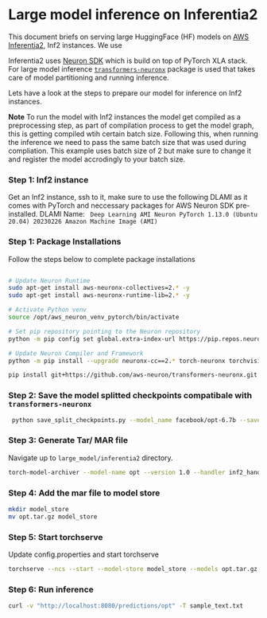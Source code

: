 # Large model inference on Inferentia2

This document briefs on serving large HuggingFace (HF) models on [AWS Inferentia2](https://aws.amazon.com/ec2/instance-types/inf2/), Inf2 instances. We use

Inferentia2 uses [Neuron SDK](https://aws.amazon.com/machine-learning/neuron/) which is build on top of PyTorch XLA stack. For large model inference [`transformers-neuronx`](https://github.com/aws-neuron/transformers-neuronx) package is used that takes care of model partitioning and running inference.

Lets have a look at the steps to prepare our model for inference on Inf2 instances.

**Note** To run the model with Inf2 instances the model get compiled as a preprocessing step, as part of compilation process to get the model graph, this is getting compiled wtih certain batch size. Following this,  when running the inference we need to pass the same batch size that was used during compliation. This example uses batch size of 2 but make sure to change it and register the model accrodingly to your batch size.

### Step 1: Inf2 instance

Get an Inf2 instance, ssh to it, make sure to use the following DLAMI as it comes with PyTorch and neccessary packages for AWS Neuron SDK pre-installed.
DLAMI Name: ` Deep Learning AMI Neuron PyTorch 1.13.0 (Ubuntu 20.04) 20230226 Amazon Machine Image (AMI)`

### Step 1: Package Installations

Follow the steps below to complete package installations

```bash

# Update Neuron Runtime
sudo apt-get install aws-neuronx-collectives=2.* -y
sudo apt-get install aws-neuronx-runtime-lib=2.* -y

# Activate Python venv
source /opt/aws_neuron_venv_pytorch/bin/activate

# Set pip repository pointing to the Neuron repository
python -m pip config set global.extra-index-url https://pip.repos.neuron.amazonaws.com

# Update Neuron Compiler and Framework
python -m pip install --upgrade neuronx-cc==2.* torch-neuronx torchvision

pip install git+https://github.com/aws-neuron/transformers-neuronx.git transformers -U

```



### Step 2: Save the model splitted checkpoints compatibale with `transformers-neuronx`

```bash
 python save_split_checkpoints.py --model_name facebook/opt-6.7b --save_path './opt-6.7b-split'

```


### Step 3: Generate Tar/ MAR file

Navigate up to `large_model/inferentia2` directory.

```bash
torch-model-archiver --model-name opt --version 1.0 --handler inf2_handler.py --extra-files ./opt-6.7b-split  -r requirements.txt --config-file model-config.yaml --archive-format tgz

```

### Step 4: Add the mar file to model store

```bash
mkdir model_store
mv opt.tar.gz model_store
```

### Step 5: Start torchserve

Update config.properties and start torchserve

```bash
torchserve --ncs --start --model-store model_store --models opt.tar.gz
```

### Step 6: Run inference

```bash
curl -v "http://localhost:8080/predictions/opt" -T sample_text.txt
```
